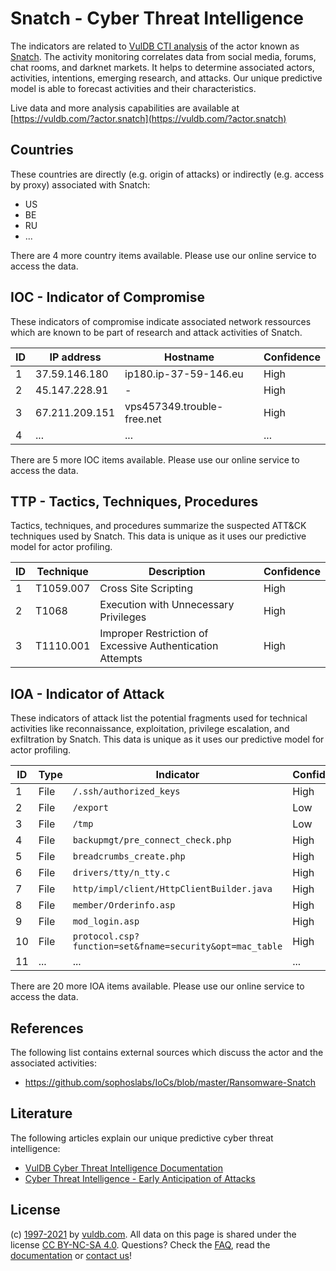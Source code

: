 # Snatch - Cyber Threat Intelligence

The indicators are related to [VulDB CTI analysis](https://vuldb.com/?doc.cti) of the actor known as [Snatch](https://vuldb.com/?actor.snatch). The activity monitoring correlates data from social media, forums, chat rooms, and darknet markets. It helps to determine associated actors, activities, intentions, emerging research, and attacks. Our unique predictive model is able to forecast activities and their characteristics.

Live data and more analysis capabilities are available at [https://vuldb.com/?actor.snatch](https://vuldb.com/?actor.snatch)

## Countries

These countries are directly (e.g. origin of attacks) or indirectly (e.g. access by proxy) associated with Snatch:

* US
* BE
* RU
* ...

There are 4 more country items available. Please use our online service to access the data.

## IOC - Indicator of Compromise

These indicators of compromise indicate associated network ressources which are known to be part of research and attack activities of Snatch.

ID | IP address | Hostname | Confidence
-- | ---------- | -------- | ----------
1 | 37.59.146.180 | ip180.ip-37-59-146.eu | High
2 | 45.147.228.91 | - | High
3 | 67.211.209.151 | vps457349.trouble-free.net | High
4 | ... | ... | ...

There are 5 more IOC items available. Please use our online service to access the data.

## TTP - Tactics, Techniques, Procedures

Tactics, techniques, and procedures summarize the suspected ATT&CK techniques used by Snatch. This data is unique as it uses our predictive model for actor profiling.

ID | Technique | Description | Confidence
-- | --------- | ----------- | ----------
1 | T1059.007 | Cross Site Scripting | High
2 | T1068 | Execution with Unnecessary Privileges | High
3 | T1110.001 | Improper Restriction of Excessive Authentication Attempts | High

## IOA - Indicator of Attack

These indicators of attack list the potential fragments used for technical activities like reconnaissance, exploitation, privilege escalation, and exfiltration by Snatch. This data is unique as it uses our predictive model for actor profiling.

ID | Type | Indicator | Confidence
-- | ---- | --------- | ----------
1 | File | `/.ssh/authorized_keys` | High
2 | File | `/export` | Low
3 | File | `/tmp` | Low
4 | File | `backupmgt/pre_connect_check.php` | High
5 | File | `breadcrumbs_create.php` | High
6 | File | `drivers/tty/n_tty.c` | High
7 | File | `http/impl/client/HttpClientBuilder.java` | High
8 | File | `member/Orderinfo.asp` | High
9 | File | `mod_login.asp` | High
10 | File | `protocol.csp?function=set&fname=security&opt=mac_table` | High
11 | ... | ... | ...

There are 20 more IOA items available. Please use our online service to access the data.

## References

The following list contains external sources which discuss the actor and the associated activities:

* https://github.com/sophoslabs/IoCs/blob/master/Ransomware-Snatch

## Literature

The following articles explain our unique predictive cyber threat intelligence:

* [VulDB Cyber Threat Intelligence Documentation](https://vuldb.com/?doc.cti)
* [Cyber Threat Intelligence - Early Anticipation of Attacks](https://www.scip.ch/en/?labs.20201022)

## License

(c) [1997-2021](https://vuldb.com/?doc.changelog) by [vuldb.com](https://vuldb.com/?doc.about). All data on this page is shared under the license [CC BY-NC-SA 4.0](https://creativecommons.org/licenses/by-nc-sa/4.0/). Questions? Check the [FAQ](https://vuldb.com/?doc.faq), read the [documentation](https://vuldb.com/?doc) or [contact us](https://vuldb.com/?contact)!
